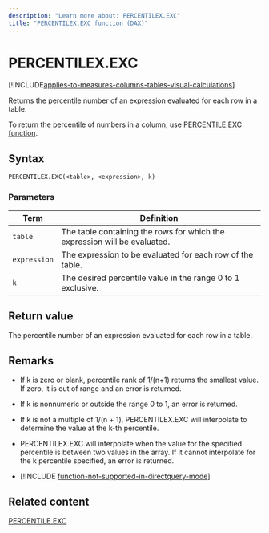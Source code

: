 ```yaml
---
description: "Learn more about: PERCENTILEX.EXC"
title: "PERCENTILEX.EXC function (DAX)"
---
```

# PERCENTILEX.EXC

[!INCLUDE[applies-to-measures-columns-tables-visual-calculations](includes/applies-to-measures-columns-tables-visual-calculations.md)]
  
Returns the percentile number of an expression evaluated for each row in a table.  
  
To return the percentile of numbers in a column, use [PERCENTILE.EXC function](percentile-exc-function-dax.md).  
  
## Syntax  
  
```dax
PERCENTILEX.EXC(<table>, <expression>, k)  
```
  
### Parameters  
  
|Term|Definition|  
|--------|--------------|  
|`table`|The table containing the rows for which the expression will be evaluated.|  
|`expression`|The expression to be evaluated for each row of the table.|  
|`k`|The desired percentile value in the range 0 to 1 exclusive.|  
  
## Return value

The percentile number of an expression evaluated for each row in a table.  
  
## Remarks

- If k is zero or blank, percentile rank of 1/(n+1) returns the smallest value. If zero, it is out of range and an error is returned.  
  
- If k is nonnumeric or outside the range 0 to 1, an error is returned.  
  
- If k is not a multiple of 1/(n + 1), PERCENTILEX.EXC will interpolate to determine the value at the k-th percentile.  
  
- PERCENTILEX.EXC will interpolate when the value for the specified percentile is between two values in the array. If it cannot interpolate for the k percentile specified, an error is returned.  

- [!INCLUDE [function-not-supported-in-directquery-mode](includes/function-not-supported-in-directquery-mode.md)]

## Related content

[PERCENTILE.EXC](percentile-exc-function-dax.md)  
